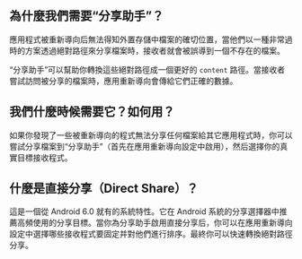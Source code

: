## 為什麼我們需要“分享助手”？

應用程式被重新導向后無法得知外置存儲中檔案的確切位置，當他們以一種非常過時的方案透過絕對路徑來分享檔案時，接收者就會被誤導到一個不存在的檔案。

“分享助手”可以幫助你轉換這些絕對路徑成一個更好的 `content` 路徑。當接收者嘗試訪問被分享的檔案時，應用重新導向會傳給它們正確的數據。

## 我們什麼時候需要它？如何用？

如果你發現了一些被重新導向的程式無法分享任何檔案給其它應用程式時，你可以嘗試分享檔案到“分享助手”（首先在應用重新導向設定中啟用），然后選擇你的真實目標接收程式。

## 什麼是直接分享（Direct Share）？

這是一個從 Android 6.0 就有的系統特性。它在 Android 系統的分享選擇器中推薦高頻使用的分享目標。當你為分享助手啟用直接分享后，你可以在應用重新導向設定中選擇哪些接收程式要固定并對他們進行排序。最終你可以快速轉換絕對路徑分享。